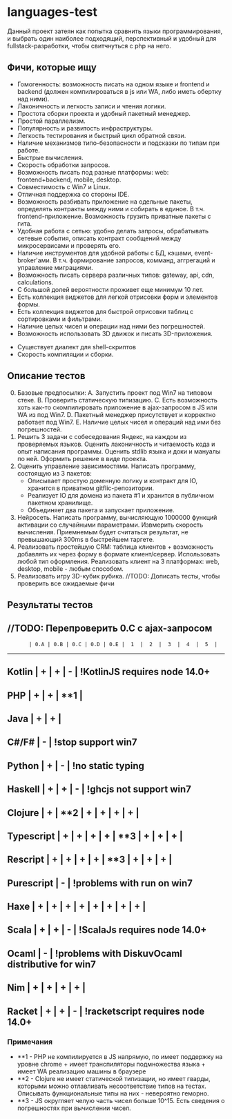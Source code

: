 # languages-test
Данный проект затеян как попытка сравнить языки программирования, и выбрать один наиболее подходящий, перспективный и удобный для fullstack-разработки, чтобы свитчнуться с php на него.


## Фичи, которые ищу
- Гомогенность: возможность писать на одном языке и frontend и backend (должен компилироваться в js или WA, либо иметь обертку над ними).
- Лаконичность и легкость записи и чтения логики.
- Простота сборки проекта и удобный пакетный менеджер.
- Простой параллелизм.
- Популярность и развитость инфраструктуры.
- Легкость тестирования и быстрый цикл обратной связи.
- Наличие механизмов типо-безопасности и подсказки по типам при работе.
- Быстрые вычисления.
- Скорость обработки запросов.
- Возможность писать под разные платформы: web: frontend+backend, mobile, desktop.
- Совместимость с Win7 и Linux.
- Отличная поддержка со стороны IDE.
- Возможность разбивать приложение на одельные пакеты, определять контракты между ними и собирать в единое. В т.ч. frontend-приложение. Возможность грузить приватные пакеты с гита.
- Удобная работа с сетью: удобно делать запросы, обрабатывать сетевые события, описать контракт сообщений между микросервисами и проверять его.
- Наличие инструментов для удобной работы с БД, кэшами, event-broker'ами. В т.ч. формирование запросов, комманд, аггрегаций и управление миграциями.
- Возможность писать сервера различных типов: gateway, api, cdn, calculations.
- С большой долей вероятности проживет еще минимум 10 лет.
- Есть коллекция виджетов для легкой отрисовки форм и элементов формы.
- Есть коллекция виджетов для быстрой отрисовки таблиц с сортировками и фильтрами.
- Наличие целых чисел и операции над ними без погрешностей.
- Возможность использовать 3D движок и писать 3D-приложения.
* Существует диалект для shell-скриптов
* Скорость компиляции и сборки.


## Описание тестов
0.  Базовые предпосылки: 
    А. Запустить проект под Win7 на типовом стеке. 
    B. Проверить статическую типизацию.
    C. Есть возможность хоть как-то скомпилировать приложение в ajax-запросом в JS или WA из под Win7.
    D. Пакетный менеджер присутствует и корректно работает под Win7.
    E. Наличие целых чисел и операций над ими без погрешностей.
1.  Решить 3 задачи с собеседования Яндекс, на каждом из проверяемых языков. Оценить лаконичность и читаемость кода и опыт написания программы. Оценить stdlib языка и доки и мануалы по ней. Оформить решение в виде проекта.
2.  Оценить управление зависимостями. Написать программу, состоящую из 3 пакетов:
    - Описывает простую доменную логику и контракт для IO, хранится в приватном gitflic-репозитории.
    - Реализует IO для домена из пакета #1 и хранится в публичном пакетном хранилище.
    - Объединяет два пакета и запускает приложение.
3.  Нейросеть. Написать программу, вычисляющую 1000000 функций активации со случайными параметрами. Извмерить скорость вычисления. Приемнемым будет считаться результат, не превышающий 300ms в быстрейшем таргете.
4.  Реализовать простейшую CRM: таблица клиентов + возможность добавлять их через форму в формате клиент/сервер. Использовать любой тип оформления. Реализовать клиент на 3 платформах: web, desktop, mobile - любым способом.
5.  Реализовать игру 3D-кубик рубика.
//TODO: Дописать тесты, чтобы проверить все ожидаемые фичи


## Результаты тестов
//TODO: Перепроверить 0.С с ajax-запросом
----------------------------------------------------------------------------------------------------
           | 0.A | 0.B | 0.C | 0.D | 0.E |  1  |  2  |  3  |  4  |  5  |
----------------------------------------------------------------------------------------------------
Kotlin     |  +  |  +  |  -  | !KotlinJS requires node 14.0+
----------------------------------------------------------------------------------------------------
PHP        |  +  |  +  | **1 | 
----------------------------------------------------------------------------------------------------
Java       |  +  |  +  |  
----------------------------------------------------------------------------------------------------
C#/F#      |  -  | !stop support win7
----------------------------------------------------------------------------------------------------
Python     |  +  |  -  | !no static typing
----------------------------------------------------------------------------------------------------
Haskell    |  +  |  +  |  -  |  !ghcjs not support win7
----------------------------------------------------------------------------------------------------
Clojure    |  +  | **2 |  +  |  +  |  +  |  +  |
----------------------------------------------------------------------------------------------------
Typescript |  +  |  +  |  +  |  +  | **3 |  +  |  +  |  +  |
----------------------------------------------------------------------------------------------------
Rescript   |  +  |  +  |  +  |  +  | **3 |  +  |  +  |  +  |
----------------------------------------------------------------------------------------------------
Purescript |  -  | !problems with run on win7
----------------------------------------------------------------------------------------------------
Haxe       |  +  |  +  |  +  |  +  |  +  |  +  |  +  |  +  |
----------------------------------------------------------------------------------------------------
Scala      |  +  |  +  |  -  | !ScalaJs requires node 14.0+
----------------------------------------------------------------------------------------------------
Ocaml      |  -  | !problems with DiskuvOcaml distributive for win7
----------------------------------------------------------------------------------------------------
Nim        |  +  |  +  |  +  |  +  |
----------------------------------------------------------------------------------------------------
Racket     |  +  |  +  |  -  | !racketscript requires node 14.0+
----------------------------------------------------------------------------------------------------

### Примечания
- **1 - PHP не компилируется в JS напрямую, по имеет поддержку на уровне chrome + имеет транспиляторы подмножества языка + имеет WA реализацию машины в браузере
- **2 - Clojure не имеет статической типизации, но имеет гварды, которыми можно отлавливать несоответствие типов на тестах. Описывать функциональные типы на них - невероятно геморно.
- **3 - JS округляет челую часть чисел больше 10^15. Есть сведения о погрешностях при вычислении чисел.